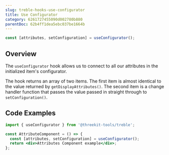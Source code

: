 ```yaml
---
slug: treble-hooks-use-configurator
title: Use Configurator
category: 6261727455090d002780b880
parentDoc: 62b4ff1dea5ebc037be1664b
---
```


```jsx
const [attributes, setConfiguration] = useConfigurator();
```

## Overview

The `useConfigurator` hook allows us to connect to all our attributes in the initialized item's configurator.

The hook returns an array of two items. The first item is almost identical to the value returned by `getDisplayAttributes()`. The second item is a change handler function that passes the value passed in straight through to `setConfiguration()`.

## Code Examples

```jsx
import { useConfigurator } from '@threekit-tools/treble';

const AttributeComponent = () => {
  const [attributes, setConfiguration] = useConfigurator();
  return <div>Attributes Component example</div>;
};
```
